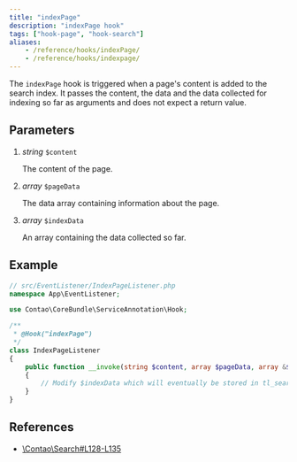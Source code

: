 ```yaml
---
title: "indexPage"
description: "indexPage hook"
tags: ["hook-page", "hook-search"]
aliases:
    - /reference/hooks/indexPage/
    - /reference/hooks/indexpage/
---
```



The `indexPage` hook is triggered when a page's content is added to the search index.
It passes the content, the data and the data collected for indexing so far as arguments 
and does not expect a return value.


## Parameters

1. *string* `$content`

	The content of the page.

2. *array* `$pageData`

	The data array containing information about the page.

3. *array* `$indexData`

	An array containing the data collected so far.


## Example

```php
// src/EventListener/IndexPageListener.php
namespace App\EventListener;

use Contao\CoreBundle\ServiceAnnotation\Hook;

/**
 * @Hook("indexPage")
 */
class IndexPageListener
{
    public function __invoke(string $content, array $pageData, array &$indexData): void
    {
        // Modify $indexData which will eventually be stored in tl_search
    }
}
```


## References

* [\Contao\Search#L128-L135](https://github.com/contao/contao/blob/4.7.6/core-bundle/src/Resources/contao/library/Contao/Search.php#L128-L135)
